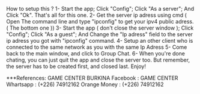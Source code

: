 How to setup this ?
1- Start the app; Click "Config"; Click "As a server"; And Click "Ok". That's all for this one.
2- Get the server ip adress using cmd ( Open The command line and type "ipconfig" to get your ipv4 public adress. ( The bottom one ))
3- Start the app ( don't close the server window ); Click "Config"; Click "As a guest"; And Change
	 the "Ip adress" field to the server ip adress you got with "ipconfig" command.
4- Setup an other client who is connected to the same network as you with the same Ip Adress
5- Come back to the main window, and click to Group Chat.
6- When you're done chating, you can just quit the app and close the server too. But remember, the server has to be created first,
	and closed last.
Enjoy!

***References:
GAME CENTER BURKINA
Facebook : GAME CENTER
Whartsapp : (+226) 74912162
Orange Money : (+226) 74912162
